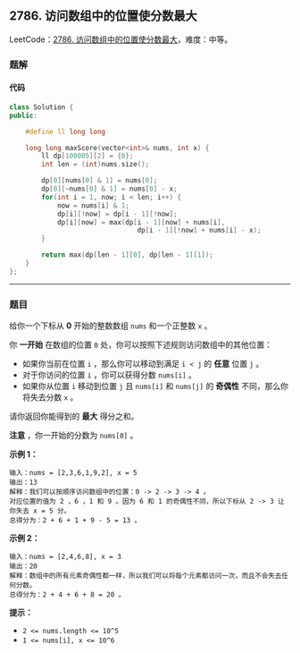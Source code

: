 ## 2786. 访问数组中的位置使分数最大

LeetCode：[2786. 访问数组中的位置使分数最大](https://leetcode.cn/problems/visit-array-positions-to-maximize-score/)，难度：中等。

### 题解

#### 代码

```c++
class Solution {
public:

    #define ll long long

    long long maxScore(vector<int>& nums, int x) {
        ll dp[100005][2] = {0};
        int len = (int)nums.size();

        dp[0][nums[0] & 1] = nums[0];
        dp[0][~nums[0] & 1] = nums[0] - x;
        for(int i = 1, now; i < len; i++) {
            now = nums[i] & 1;
            dp[i][!now] = dp[i - 1][!now];
            dp[i][now] = max(dp[i - 1][now] + nums[i], 
                                dp[i - 1][!now] + nums[i] - x);
        }

        return max(dp[len - 1][0], dp[len - 1][1]);
    }
};
```



---



### 题目

给你一个下标从 **0** 开始的整数数组 `nums` 和一个正整数 `x` 。

你 **一开始** 在数组的位置 `0` 处，你可以按照下述规则访问数组中的其他位置：

- 如果你当前在位置 `i` ，那么你可以移动到满足 `i < j` 的 **任意** 位置 `j` 。
- 对于你访问的位置 `i` ，你可以获得分数 `nums[i]` 。
- 如果你从位置 `i` 移动到位置 `j` 且 `nums[i]` 和 `nums[j]` 的 **奇偶性** 不同，那么你将失去分数 `x` 。

请你返回你能得到的 **最大** 得分之和。

**注意** ，你一开始的分数为 `nums[0]` 。

 

**示例 1：**

```
输入：nums = [2,3,6,1,9,2], x = 5
输出：13
解释：我们可以按顺序访问数组中的位置：0 -> 2 -> 3 -> 4 。
对应位置的值为 2 ，6 ，1 和 9 。因为 6 和 1 的奇偶性不同，所以下标从 2 -> 3 让你失去 x = 5 分。
总得分为：2 + 6 + 1 + 9 - 5 = 13 。
```

**示例 2：**

```
输入：nums = [2,4,6,8], x = 3
输出：20
解释：数组中的所有元素奇偶性都一样，所以我们可以将每个元素都访问一次，而且不会失去任何分数。
总得分为：2 + 4 + 6 + 8 = 20 。
```

 

**提示：**

- `2 <= nums.length <= 10^5`
- `1 <= nums[i], x <= 10^6`


